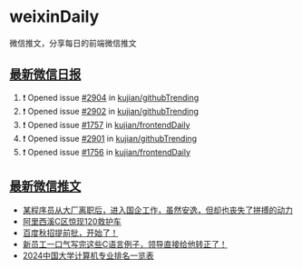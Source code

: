 # weixinDaily
微信推文，分享每日的前端微信推文

## [最新微信日报](https://github.com/kujian/weixinDaily/issues)

<!--START_SECTION:activity-->
1. ❗ Opened issue [#2904](https://github.com/kujian/githubTrending/issues/2904) in [kujian/githubTrending](https://github.com/kujian/githubTrending)
2. ❗ Opened issue [#2902](https://github.com/kujian/githubTrending/issues/2902) in [kujian/githubTrending](https://github.com/kujian/githubTrending)
3. ❗ Opened issue [#1757](https://github.com/kujian/frontendDaily/issues/1757) in [kujian/frontendDaily](https://github.com/kujian/frontendDaily)
4. ❗ Opened issue [#2901](https://github.com/kujian/githubTrending/issues/2901) in [kujian/githubTrending](https://github.com/kujian/githubTrending)
5. ❗ Opened issue [#1756](https://github.com/kujian/frontendDaily/issues/1756) in [kujian/frontendDaily](https://github.com/kujian/frontendDaily)
<!--END_SECTION:activity-->


## [最新微信推文](https://weixin.qdkfweb.cn/)

<!-- BLOG-POST-LIST:START -->
- [某程序员从大厂离职后，进入国企工作，虽然安逸，但却也丧失了拼搏的动力](https://weixin.qdkfweb.cn/51069.html)
- [阿里西溪C区惊现120救护车](https://weixin.qdkfweb.cn/51054.html)
- [百度秋招提前批，开始了！](https://weixin.qdkfweb.cn/51067.html)
- [新员工一口气写完这些C语言例子，领导直接给他转正了！](https://weixin.qdkfweb.cn/51068.html)
- [2024中国大学计算机专业排名一览表](https://weixin.qdkfweb.cn/51066.html)
<!-- BLOG-POST-LIST:END -->
